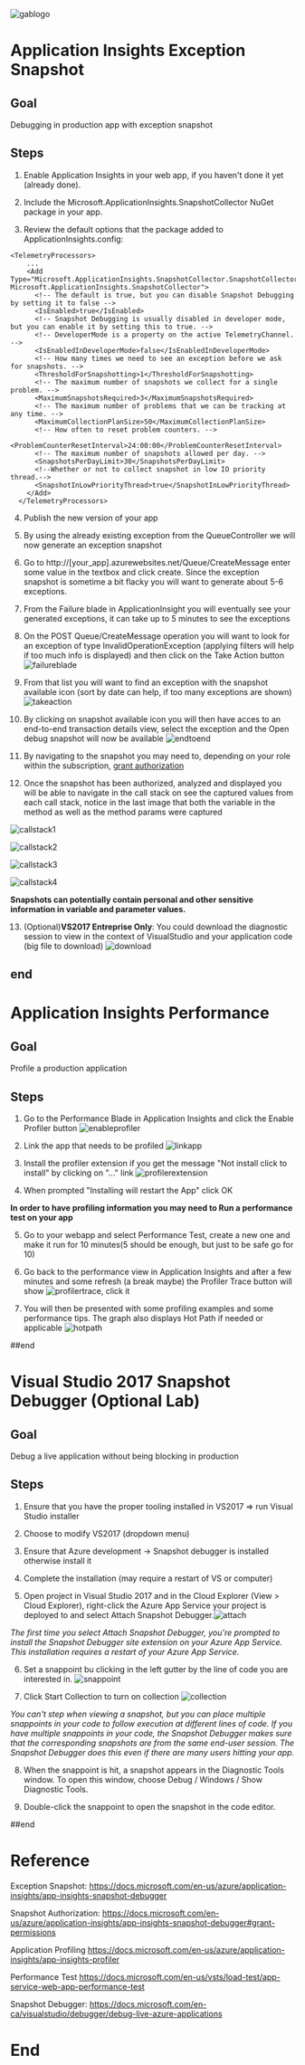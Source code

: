 ![gablogo][gablogo]
# Application Insights Exception Snapshot
## Goal
Debugging in production app with exception snapshot

## Steps
1. Enable Application Insights in your web app, if you haven't done it yet (already done). 

2. Include the Microsoft.ApplicationInsights.SnapshotCollector NuGet package in your app.

3. Review the default options that the package added to ApplicationInsights.config:
```
<TelemetryProcessors>
    ...
    <Add Type="Microsoft.ApplicationInsights.SnapshotCollector.SnapshotCollectorTelemetryProcessor, Microsoft.ApplicationInsights.SnapshotCollector">
      <!-- The default is true, but you can disable Snapshot Debugging by setting it to false -->
      <IsEnabled>true</IsEnabled>
      <!-- Snapshot Debugging is usually disabled in developer mode, but you can enable it by setting this to true. -->
      <!-- DeveloperMode is a property on the active TelemetryChannel. -->
      <IsEnabledInDeveloperMode>false</IsEnabledInDeveloperMode>
      <!-- How many times we need to see an exception before we ask for snapshots. -->
      <ThresholdForSnapshotting>1</ThresholdForSnapshotting>
      <!-- The maximum number of snapshots we collect for a single problem. -->
      <MaximumSnapshotsRequired>3</MaximumSnapshotsRequired>
      <!-- The maximum number of problems that we can be tracking at any time. -->
      <MaximumCollectionPlanSize>50</MaximumCollectionPlanSize>
      <!-- How often to reset problem counters. -->
      <ProblemCounterResetInterval>24:00:00</ProblemCounterResetInterval>
      <!-- The maximum number of snapshots allowed per day. -->
      <SnapshotsPerDayLimit>30</SnapshotsPerDayLimit>
      <!--Whether or not to collect snapshot in low IO priority thread.-->
      <SnapshotInLowPriorityThread>true</SnapshotInLowPriorityThread>
    </Add>
  </TelemetryProcessors>
```
4. Publish the new version of your app

5. By using the already existing exception from the QueueController we will now generate an exception snapshot

6. Go to http://[your_app].azurewebsites.net/Queue/CreateMessage  enter some value in the textbox and click create. Since the exception snapshot is sometime a bit flacky you will want to generate about 5-6 exceptions.

7. From the Failure blade in ApplicationInsight you will eventually see your generated exceptions, it can take up to 5 minutes to see the exceptions

8. On the POST Queue/CreateMessage operation you will want to look for an exception of type InvalidOperationException (applying filters will help if too much info is displayed) and then click on the Take Action button ![failureblade][failureblade]

9. From that list you will want to find an exception with the snapshot available icon (sort by date can help, if too many exceptions are shown)![takeaction][takeaction]

10. By clicking on snapshot available icon you will then have acces to an end-to-end transaction details view, select the exception and the Open debug snapshot will now be available  ![endtoend][endtoend]

11. By navigating to the snapshot you may need to, depending on your role within the subscription, [grant authorization](https://docs.microsoft.com/en-us/azure/application-insights/app-insights-snapshot-debugger#grant-permissions)

12. Once the snapshot has been authorized, analyzed and displayed you will be able to navigate in the call stack on see the captured values from each call stack, notice in the last image that both the variable in the method as well as the method params were captured

![callstack1][callstack1]

![callstack2][callstack2]

![callstack3][callstack3]

![callstack4][callstack4]

**Snapshots can potentially contain personal and other sensitive information in variable and parameter values.**

13. (Optional)**VS2017 Entreprise Only**: You could download the diagnostic session to view in the context of VisualStudio and your application code (big file to download) ![download][download]

## end

# Application Insights Performance
## Goal
Profile a production application

## Steps
1. Go to the Performance Blade in Application Insights and click the Enable Profiler button ![enableprofiler][enableprofiler]

2. Link the app that needs to be profiled ![linkapp][linkapp]

3. Install the profiler extension if you get the message "Not install click to install" by clicking on "..." link ![profilerextension][profilerextension]

4. When prompted "Installing will restart the App" click OK

**In order to have profiling information you may need to Run a performance test on your app**

5. Go to your webapp and select Performance Test, create a new one and make it run for 10 minutes(5 should be enough, but just to be safe go for 10)

6. Go back to the performance view in Application Insights and after a few minutes and some refresh (a break maybe) the Profiler Trace button will show ![profilertrace][profilertrace], click it

7. You will then be presented with some profiling examples and some performance tips. The graph also displays Hot Path if needed or applicable ![hotpath][hotpath]

##end

# Visual Studio 2017 Snapshot Debugger (Optional Lab)
## Goal
Debug a live application without being blocking in production

## Steps
1. Ensure that you have the proper tooling installed in VS2017 => run Visual Studio installer

2. Choose to modify VS2017 (dropdown menu)

3. Ensure that Azure development -> Snapshot debugger is installed otherwise install it

4. Complete the installation (may require a restart of VS or computer)

5. Open project in Visual Studio 2017 and in the Cloud Explorer (View > Cloud Explorer), right-click the Azure App Service your project is deployed to and select Attach Snapshot Debugger.![attach](https://docs.microsoft.com/en-ca/visualstudio/debugger/media/snapshot-launch.png) 

_The first time you select Attach Snapshot Debugger, you're prompted to install the Snapshot Debugger site extension on your Azure App Service. This installation requires a restart of your Azure App Service._

6. Set a snappoint bu clicking in the left gutter by the line of code you are interested in. ![snappoint](https://docs.microsoft.com/en-ca/visualstudio/debugger/media/snapshot-set-snappoint.png)

7. Click Start Collection to turn on collection ![collection](https://docs.microsoft.com/en-ca/visualstudio/debugger/media/snapshot-start-collection.png)

_You can't step when viewing a snapshot, but you can place multiple snappoints in your code to follow execution at different lines of code. If you have multiple snappoints in your code, the Snapshot Debugger makes sure that the corresponding snapshots are from the same end-user session. The Snapshot Debugger does this even if there are many users hitting your app._

8. When the snappoint is hit, a snapshot appears in the Diagnostic Tools window. To open this window, choose Debug / Windows / Show Diagnostic Tools.

9. Double-click the snappoint to open the snapshot in the code editor.

##end

# Reference
Exception Snapshot:  https://docs.microsoft.com/en-us/azure/application-insights/app-insights-snapshot-debugger

Snapshot Authorization: https://docs.microsoft.com/en-us/azure/application-insights/app-insights-snapshot-debugger#grant-permissions

Application Profiling
https://docs.microsoft.com/en-us/azure/application-insights/app-insights-profiler

Performance Test
https://docs.microsoft.com/en-us/vsts/load-test/app-service-web-app-performance-test

Snapshot Debugger:
https://docs.microsoft.com/en-ca/visualstudio/debugger/debug-live-azure-applications

# End


[gablogo]: ../media/logo-2018-500x444.png "Global Azure Bootcamp logo"
[snapshotdebugging]: https://docs.microsoft.com/en-us/azure/application-insights/media/app-insights-snapshot-debugger/snapshot-on-exception.png

[failureblade]: media/failureBlade.PNG
[takeaction]: media/takeAction.PNG
[endtoend]: media/endtoend.PNG
[callstack1]: media/callstack1.PNG
[callstack2]: media/callstack2.PNG
[callstack3]: media/callstack3.PNG
[callstack4]: media/callstack4.PNG
[download]: media/download.PNG
[enableprofiler]: media/enableprofiler.PNG
[linkapp]: media/linkapp.PNG
[profilerextension]: media/installprofilerextension.PNG
[profilertrace]: media/profilertrace.PNG
[hotpath]: media/hotpath.PNG